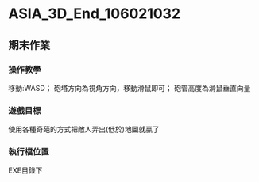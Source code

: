 # ASIA_3D_End_106021032
## 期末作業
### 操作教學
移動:WASD；
砲塔方向為視角方向，移動滑鼠即可；
砲管高度為滑鼠垂直向量
### 遊戲目標
使用各種奇葩的方式把敵人弄出(低於)地圖就贏了
### 執行檔位置
EXE目錄下

